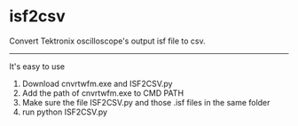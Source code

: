 # isf2csv
Convert Tektronix oscilloscope's output isf file to csv.

---
It's easy to use
1. Download cnvrtwfm.exe and ISF2CSV.py
2. Add the path of cnvrtwfm.exe to CMD PATH
3. Make sure the file ISF2CSV.py and those .isf files in the same folder
4. run python ISF2CSV.py

